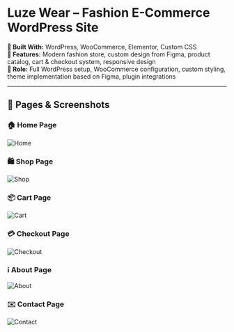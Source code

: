 # Luze Wear – Fashion E-Commerce WordPress Site

**🧩 Built With:** WordPress, WooCommerce, Elementor, Custom CSS  
**📌 Features:** Modern fashion store, custom design from Figma, product catalog, cart & checkout system, responsive design  
**🎯 Role:** Full WordPress setup, WooCommerce configuration, custom styling, theme implementation based on Figma, plugin integrations

---

## 📸 Pages & Screenshots

### 🏠 Home Page
![Home](./screenshots/home.png)

### 🛍️ Shop Page
![Shop](./screenshots/shop.png)

### 📦 Cart Page
![Cart](./screenshots/cart.png)

### 💳 Checkout Page
![Checkout](./screenshots/checkout.png)

### ℹ️ About Page
![About](./screenshots/about.png)

### ✉️ Contact Page
![Contact](./screenshots/contact.png)

